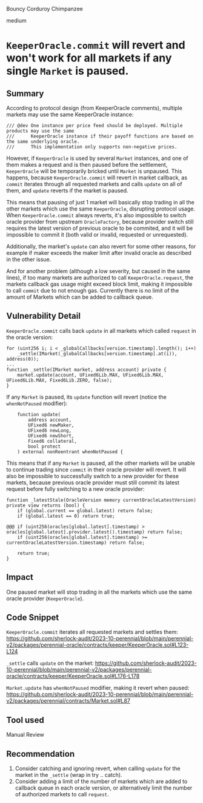 Bouncy Corduroy Chimpanzee

medium

# `KeeperOracle.commit` will revert and won't work for all markets if any single `Market` is paused.

## Summary

According to protocol design (from KeeperOracle comments), multiple markets may use the same KeeperOracle instance:
```solidity
/// @dev One instance per price feed should be deployed. Multiple products may use the same
///      KeeperOracle instance if their payoff functions are based on the same underlying oracle.
///      This implementation only supports non-negative prices.
```

However, if `KeeperOracle` is used by several `Market` instances, and one of them makes a request and is then paused before the settlement, `KeeperOracle` will be temporarily bricked until `Market` is unpaused. This happens, because `KeeperOracle.commit` will revert in market callback, as `commit` iterates through all requested markets and calls `update` on all of them, and `update` reverts if the market is paused.

This means that pausing of just 1 market will basically stop trading in all the other markets which use the same `KeeperOracle`, disrupting protocol usage. When `KeeperOracle.commit` always reverts, it's also impossible to switch oracle provider from upstream `OracleFactory`, because provider switch still requires the latest version of previous oracle to be commited, and it will be impossible to commit it (both valid or invalid, requested or unrequested).

Additionally, the market's `update` can also revert for some other reasons, for example if maker exceeds the maker limit after invalid oracle as described in the other issue.

And for another problem (although a low severity, but caused in the same lines), if too many markets are authorized to call `KeeperOracle.request`, the markets callback gas usage might exceed block limit, making it impossible to call `commit` due to not enough gas. Currently there is no limit of the amount of Markets which can be added to callback queue.

## Vulnerability Detail

`KeeperOracle.commit` calls back `update` in all markets which called `request` in the oracle version:
```solidity
for (uint256 i; i < _globalCallbacks[version.timestamp].length(); i++)
    _settle(IMarket(_globalCallbacks[version.timestamp].at(i)), address(0));
...
function _settle(IMarket market, address account) private {
    market.update(account, UFixed6Lib.MAX, UFixed6Lib.MAX, UFixed6Lib.MAX, Fixed6Lib.ZERO, false);
}
```

If any `Market` is paused, its `update` function will revert (notice the `whenNotPaused` modifier):
```solidity
    function update(
        address account,
        UFixed6 newMaker,
        UFixed6 newLong,
        UFixed6 newShort,
        Fixed6 collateral,
        bool protect
    ) external nonReentrant whenNotPaused {
```

This means that if any `Market` is paused, all the other markets will be unable to continue trading since `commit` in their oracle provider will revert. It will also be impossible to successfully switch to a new provider for these markets, because previous oracle provider must still commit its latest request before fully switching to a new oracle provider:
```solidity
function _latestStale(OracleVersion memory currentOracleLatestVersion) private view returns (bool) {
    if (global.current == global.latest) return false;
    if (global.latest == 0) return true;

@@@ if (uint256(oracles[global.latest].timestamp) > oracles[global.latest].provider.latest().timestamp) return false;
    if (uint256(oracles[global.latest].timestamp) >= currentOracleLatestVersion.timestamp) return false;

    return true;
}
```

## Impact

One paused market will stop trading in all the markets which use the same oracle provider (`KeeperOracle`).

## Code Snippet

`KeeperOracle.commit` iterates all requested markets and settles them:
https://github.com/sherlock-audit/2023-10-perennial/blob/main/perennial-v2/packages/perennial-oracle/contracts/keeper/KeeperOracle.sol#L123-L124

`_settle` calls `update` on the market:
https://github.com/sherlock-audit/2023-10-perennial/blob/main/perennial-v2/packages/perennial-oracle/contracts/keeper/KeeperOracle.sol#L176-L178

`Market.update` has `whenNotPaused` modifier, making it revert when paused:
https://github.com/sherlock-audit/2023-10-perennial/blob/main/perennial-v2/packages/perennial/contracts/Market.sol#L87

## Tool used

Manual Review

## Recommendation

1. Consider catching and ignoring revert, when calling `update` for the market in the `_settle` (wrap in try .. catch).
2. Consider adding a limit of the number of markets which are added to callback queue in each oracle version, or alternatively limit the number of authorized markets to call `request`.